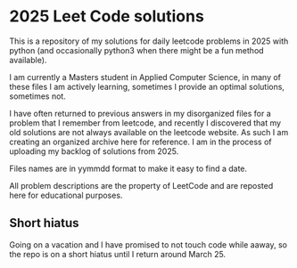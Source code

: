 # 2025 Leet Code solutions

This is a repository of my solutions for daily leetcode problems in 2025 with python (and occasionally python3 when there might be a fun method available).

I am currently a Masters student in Applied Computer Science, in many of these files I am actively learning, sometimes I provide an optimal solutions, sometimes not.

I have often returned to previous answers in my disorganized files for a problem that I remember from leetcode, and recently I discovered that my old solutions are not always available on the leetcode website. As such I am creating an organized archive here for reference. I am in the process of uploading my backlog of solutions from 2025.

Files names are in yymmdd format to make it easy to find a date.

All problem descriptions are the property of LeetCode and are reposted here for educational purposes.

## Short hiatus
Going on a vacation and I have promised to not touch code while aaway, so the repo is on a short hiatus until I return around March 25.